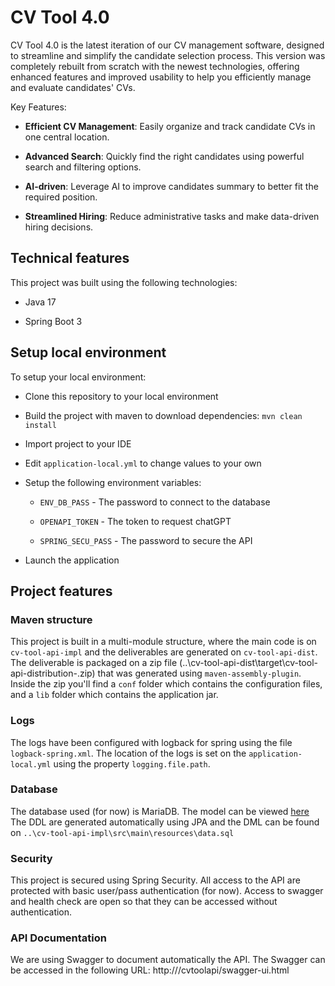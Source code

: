 # CV Tool 4.0 #

CV Tool 4.0 is the latest iteration of our CV management software, designed to streamline and simplify the candidate selection process. This version was completely rebuilt from scratch with the newest technologies, offering enhanced features and improved usability to help you efficiently manage and evaluate candidates' CVs.

Key Features:

* **Efficient CV Management**: Easily organize and track candidate CVs in one central location.

* **Advanced Search**: Quickly find the right candidates using powerful search and filtering options.
<!-- - Applicant Matching: Leverage AI-driven matching to identify the most qualified candidates.-->

* **AI-driven**: Leverage AI to improve candidates summary to better fit the required position.

* **Streamlined Hiring**: Reduce administrative tasks and make data-driven hiring decisions.

## Technical features ##

This project was built using the following technologies:

* Java 17

* Spring Boot 3

## Setup local environment ##

To setup your local environment:

* Clone this repository to your local environment

* Build the project with maven to download dependencies: `mvn clean install`

* Import project to your IDE

* Edit `application-local.yml` to change values to your own

* Setup the following environment variables:

	* `ENV_DB_PASS` - The password to connect to the database

	* `OPENAPI_TOKEN` - The token to request chatGPT

	* `SPRING_SECU_PASS` - The password to secure the API

* Launch the application

## Project features ##

### Maven structure  ###

This project is built in a multi-module structure, where the main code is  on `cv-tool-api-impl` and the deliverables are generated on `cv-tool-api-dist`. 
The deliverable is packaged on a zip file (..\cv-tool-api-dist\target\cv-tool-api-distribution-<VERSION>.zip) that was generated using `maven-assembly-plugin`. Inside the zip you'll find a `conf` folder which contains the configuration files, and a `lib` folder which contains the application jar.

### Logs ###

The logs have been configured with logback for spring using the file `logback-spring.xml`. The location of the logs is set on the `application-local.yml` using the property `logging.file.path`.

### Database ###

The database used (for now) is MariaDB. The model can be viewed [here](https://lucid.app/lucidchart/9aee1649-f513-4fc5-abea-e4ae94d8c510/edit?viewport_loc=-41%2C1808%2C2649%2C1327%2C~d5PLuYy2ElF&invitationId=inv_0faabf6d-d3e4-4699-b602-db6401ac2f3f)
The DDL are generated automatically using JPA and the DML can be found on `..\cv-tool-api-impl\src\main\resources\data.sql`

### Security ###

This project is secured using Spring Security. All access to the API are protected with basic user/pass authentication (for now). Access to swagger and health check are open so that they can be accessed without authentication.

### API Documentation ###

We are using Swagger to document automatically the API. The Swagger can be accessed in the following URL: http://<host>/cvtoolapi/swagger-ui.html

